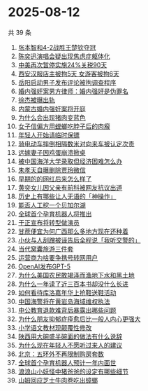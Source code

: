 # 2025-08-12

共 39 条

<!-- BEGIN ZHIHUSEARCH -->
<!-- 最后更新时间 Tue Aug 12 2025 21:33:12 GMT+0800 (China Standard Time) -->

1. [张本智和4-2战胜王楚钦夺冠](https://www.zhihu.com/search?q=%E5%BC%A0%E6%9C%AC%E6%99%BA%E5%92%8C4-2%E6%88%98%E8%83%9C%E7%8E%8B%E6%A5%9A%E9%92%A6%E5%A4%BA%E5%86%A0)
1. [陈奕迅演唱会疑出现焦虑症躯体化](https://www.zhihu.com/search?q=%E9%99%88%E5%A5%95%E8%BF%85%E6%BC%94%E5%94%B1%E4%BC%9A%E7%96%91%E5%87%BA%E7%8E%B0%E7%84%A6%E8%99%91%E7%97%87%E8%BA%AF%E4%BD%93%E5%8C%96)
1. [中美再次暂停实施24%关税90天](https://www.zhihu.com/search?q=%E4%B8%AD%E7%BE%8E%E5%86%8D%E6%AC%A1%E6%9A%82%E5%81%9C%E5%AE%9E%E6%96%BD24%25%E5%85%B3%E7%A8%8E90%E5%A4%A9)
1. [西安汉服店主被拘5天 女游客被拘6天](https://www.zhihu.com/search?q=%E8%A5%BF%E5%AE%89%E6%B1%89%E6%9C%8D%E5%BA%97%E4%B8%BB%E8%A2%AB%E6%8B%985%E5%A4%A9%20%E5%A5%B3%E6%B8%B8%E5%AE%A2%E8%A2%AB%E6%8B%986%E5%A4%A9)
1. [岳阳启动男子发布评论被拘调查程序](https://www.zhihu.com/search?q=%E5%B2%B3%E9%98%B3%E5%90%AF%E5%8A%A8%E7%94%B7%E5%AD%90%E5%8F%91%E5%B8%83%E8%AF%84%E8%AE%BA%E8%A2%AB%E6%8B%98%E8%B0%83%E6%9F%A5%E7%A8%8B%E5%BA%8F)
1. [婚内强奸案男方律师：婚内强奸是伪罪名](https://www.zhihu.com/search?q=%E5%A9%9A%E5%86%85%E5%BC%BA%E5%A5%B8%E6%A1%88%E7%94%B7%E6%96%B9%E5%BE%8B%E5%B8%88%EF%BC%9A%E5%A9%9A%E5%86%85%E5%BC%BA%E5%A5%B8%E6%98%AF%E4%BC%AA%E7%BD%AA%E5%90%8D)
1. [徐杰被曝出轨](https://www.zhihu.com/search?q=%E5%BE%90%E6%9D%B0%E8%A2%AB%E6%9B%9D%E5%87%BA%E8%BD%A8)
1. [内蒙古婚内强奸案将开庭](https://www.zhihu.com/search?q=%E5%86%85%E8%92%99%E5%8F%A4%E5%A9%9A%E5%86%85%E5%BC%BA%E5%A5%B8%E6%A1%88%E5%B0%86%E5%BC%80%E5%BA%AD)
1. [为什么会出现猪肉变蓝色](https://www.zhihu.com/search?q=%E4%B8%BA%E4%BB%80%E4%B9%88%E4%BC%9A%E5%87%BA%E7%8E%B0%E7%8C%AA%E8%82%89%E5%8F%98%E8%93%9D%E8%89%B2)
1. [女子信偏方用螳螂吃脖子后的肉瘊](https://www.zhihu.com/search?q=%E5%A5%B3%E5%AD%90%E4%BF%A1%E5%81%8F%E6%96%B9%E7%94%A8%E8%9E%B3%E8%9E%82%E5%90%83%E8%84%96%E5%AD%90%E5%90%8E%E7%9A%84%E8%82%89%E7%98%8A)
1. [年轻人开始请临时保镖](https://www.zhihu.com/search?q=%E5%B9%B4%E8%BD%BB%E4%BA%BA%E5%BC%80%E5%A7%8B%E8%AF%B7%E4%B8%B4%E6%97%B6%E4%BF%9D%E9%95%96)
1. [骑电动车摔倒相隔数米对向来车被认定次责](https://www.zhihu.com/search?q=%E9%AA%91%E7%94%B5%E5%8A%A8%E8%BD%A6%E6%91%94%E5%80%92%E7%9B%B8%E9%9A%94%E6%95%B0%E7%B1%B3%E5%AF%B9%E5%90%91%E6%9D%A5%E8%BD%A6%E8%A2%AB%E8%AE%A4%E5%AE%9A%E6%AC%A1%E8%B4%A3)
1. [远嫁妻子因鸡蛋崩溃掀桌](https://www.zhihu.com/search?q=%E8%BF%9C%E5%AB%81%E5%A6%BB%E5%AD%90%E5%9B%A0%E9%B8%A1%E8%9B%8B%E5%B4%A9%E6%BA%83%E6%8E%80%E6%A1%8C)
1. [被中国海洋大学录取但经济困难怎么办](https://www.zhihu.com/search?q=%E8%A2%AB%E4%B8%AD%E5%9B%BD%E6%B5%B7%E6%B4%8B%E5%A4%A7%E5%AD%A6%E5%BD%95%E5%8F%96%E4%BD%86%E7%BB%8F%E6%B5%8E%E5%9B%B0%E9%9A%BE%E6%80%8E%E4%B9%88%E5%8A%9E)
1. [朱孝天自曝删除贾玲微信](https://www.zhihu.com/search?q=%E6%9C%B1%E5%AD%9D%E5%A4%A9%E8%87%AA%E6%9B%9D%E5%88%A0%E9%99%A4%E8%B4%BE%E7%8E%B2%E5%BE%AE%E4%BF%A1)
1. [早期的的网红后来怎么样了](https://www.zhihu.com/search?q=%E6%97%A9%E6%9C%9F%E7%9A%84%E7%9A%84%E7%BD%91%E7%BA%A2%E5%90%8E%E6%9D%A5%E6%80%8E%E4%B9%88%E6%A0%B7%E4%BA%86)
1. [黄奕女儿因父亲有前科被网友抗议出道](https://www.zhihu.com/search?q=%E9%BB%84%E5%A5%95%E5%A5%B3%E5%84%BF%E5%9B%A0%E7%88%B6%E4%BA%B2%E6%9C%89%E5%89%8D%E7%A7%91%E8%A2%AB%E7%BD%91%E5%8F%8B%E6%8A%97%E8%AE%AE%E5%87%BA%E9%81%93)
1. [历史上有哪些让人无语的「神操作」](https://www.zhihu.com/search?q=%E5%8E%86%E5%8F%B2%E4%B8%8A%E6%9C%89%E5%93%AA%E4%BA%9B%E8%AE%A9%E4%BA%BA%E6%97%A0%E8%AF%AD%E7%9A%84%E3%80%8C%E7%A5%9E%E6%93%8D%E4%BD%9C%E3%80%8D)
1. [能否人工挖一个贝加尔湖](https://www.zhihu.com/search?q=%E8%83%BD%E5%90%A6%E4%BA%BA%E5%B7%A5%E6%8C%96%E4%B8%80%E4%B8%AA%E8%B4%9D%E5%8A%A0%E5%B0%94%E6%B9%96)
1. [全球首个孕育机器人将推出](https://www.zhihu.com/search?q=%E5%85%A8%E7%90%83%E9%A6%96%E4%B8%AA%E5%AD%95%E8%82%B2%E6%9C%BA%E5%99%A8%E4%BA%BA%E5%B0%86%E6%8E%A8%E5%87%BA)
1. [于正宣布将转型做演员](https://www.zhihu.com/search?q=%E4%BA%8E%E6%AD%A3%E5%AE%A3%E5%B8%83%E5%B0%86%E8%BD%AC%E5%9E%8B%E5%81%9A%E6%BC%94%E5%91%98)
1. [甘蔗便宜为何广西那么多地方现在还种着](https://www.zhihu.com/search?q=%E7%94%98%E8%94%97%E4%BE%BF%E5%AE%9C%E4%B8%BA%E4%BD%95%E5%B9%BF%E8%A5%BF%E9%82%A3%E4%B9%88%E5%A4%9A%E5%9C%B0%E6%96%B9%E7%8E%B0%E5%9C%A8%E8%BF%98%E7%A7%8D%E7%9D%80)
1. [小伙与人刮蹭被诬告后全程说「我听交警的」](https://www.zhihu.com/search?q=%E5%B0%8F%E4%BC%99%E4%B8%8E%E4%BA%BA%E5%88%AE%E8%B9%AD%E8%A2%AB%E8%AF%AC%E5%91%8A%E5%90%8E%E5%85%A8%E7%A8%8B%E8%AF%B4%E3%80%8C%E6%88%91%E5%90%AC%E4%BA%A4%E8%AD%A6%E7%9A%84%E3%80%8D)
1. [当代窝囊旅游三件套](https://www.zhihu.com/search?q=%E5%BD%93%E4%BB%A3%E7%AA%9D%E5%9B%8A%E6%97%85%E6%B8%B8%E4%B8%89%E4%BB%B6%E5%A5%97)
1. [运营商为啥要争携号转网用户](https://www.zhihu.com/search?q=%E8%BF%90%E8%90%A5%E5%95%86%E4%B8%BA%E5%95%A5%E8%A6%81%E4%BA%89%E6%90%BA%E5%8F%B7%E8%BD%AC%E7%BD%91%E7%94%A8%E6%88%B7)
1. [OpenAI发布GPT-5](https://www.zhihu.com/search?q=OpenAI%E5%8F%91%E5%B8%83GPT-5)
1. [为什么美国农民敢竭泽而渔地下水和黑土地](https://www.zhihu.com/search?q=%E4%B8%BA%E4%BB%80%E4%B9%88%E7%BE%8E%E5%9B%BD%E5%86%9C%E6%B0%91%E6%95%A2%E7%AB%AD%E6%B3%BD%E8%80%8C%E6%B8%94%E5%9C%B0%E4%B8%8B%E6%B0%B4%E5%92%8C%E9%BB%91%E5%9C%9F%E5%9C%B0)
1. [为什么一年读了近三百本书却没什么长进](https://www.zhihu.com/search?q=%E4%B8%BA%E4%BB%80%E4%B9%88%E4%B8%80%E5%B9%B4%E8%AF%BB%E4%BA%86%E8%BF%91%E4%B8%89%E7%99%BE%E6%9C%AC%E4%B9%A6%E5%8D%B4%E6%B2%A1%E4%BB%80%E4%B9%88%E9%95%BF%E8%BF%9B)
1. [如何看待库洛嘉年华上抢鞋送鞋活动](https://www.zhihu.com/search?q=%E5%A6%82%E4%BD%95%E7%9C%8B%E5%BE%85%E5%BA%93%E6%B4%9B%E5%98%89%E5%B9%B4%E5%8D%8E%E4%B8%8A%E6%8A%A2%E9%9E%8B%E9%80%81%E9%9E%8B%E6%B4%BB%E5%8A%A8)
1. [中国海警将在黄岩岛海域维权执法](https://www.zhihu.com/search?q=%E4%B8%AD%E5%9B%BD%E6%B5%B7%E8%AD%A6%E5%B0%86%E5%9C%A8%E9%BB%84%E5%B2%A9%E5%B2%9B%E6%B5%B7%E5%9F%9F%E7%BB%B4%E6%9D%83%E6%89%A7%E6%B3%95)
1. [中公教育退款难背后暴露出哪些问题](https://www.zhihu.com/search?q=%E4%B8%AD%E5%85%AC%E6%95%99%E8%82%B2%E9%80%80%E6%AC%BE%E9%9A%BE%E8%83%8C%E5%90%8E%E6%9A%B4%E9%9C%B2%E5%87%BA%E5%93%AA%E4%BA%9B%E9%97%AE%E9%A2%98)
1. [为什么朋友抑郁症痊愈后比一般人内心更强大](https://www.zhihu.com/search?q=%E4%B8%BA%E4%BB%80%E4%B9%88%E6%9C%8B%E5%8F%8B%E6%8A%91%E9%83%81%E7%97%87%E7%97%8A%E6%84%88%E5%90%8E%E6%AF%94%E4%B8%80%E8%88%AC%E4%BA%BA%E5%86%85%E5%BF%83%E6%9B%B4%E5%BC%BA%E5%A4%A7)
1. [小学语文教材现颠覆性修改](https://www.zhihu.com/search?q=%E5%B0%8F%E5%AD%A6%E8%AF%AD%E6%96%87%E6%95%99%E6%9D%90%E7%8E%B0%E9%A2%A0%E8%A6%86%E6%80%A7%E4%BF%AE%E6%94%B9)
1. [陕西用大碗盛半碗面的做法有什么说辞](https://www.zhihu.com/search?q=%E9%99%95%E8%A5%BF%E7%94%A8%E5%A4%A7%E7%A2%97%E7%9B%9B%E5%8D%8A%E7%A2%97%E9%9D%A2%E7%9A%84%E5%81%9A%E6%B3%95%E6%9C%89%E4%BB%80%E4%B9%88%E8%AF%B4%E8%BE%9E)
1. [为什么现在年轻人不愿听过来人的建议](https://www.zhihu.com/search?q=%E4%B8%BA%E4%BB%80%E4%B9%88%E7%8E%B0%E5%9C%A8%E5%B9%B4%E8%BD%BB%E4%BA%BA%E4%B8%8D%E6%84%BF%E5%90%AC%E8%BF%87%E6%9D%A5%E4%BA%BA%E7%9A%84%E5%BB%BA%E8%AE%AE)
1. [北京：五环外不再限制购房套数](https://www.zhihu.com/search?q=%E5%8C%97%E4%BA%AC%EF%BC%9A%E4%BA%94%E7%8E%AF%E5%A4%96%E4%B8%8D%E5%86%8D%E9%99%90%E5%88%B6%E8%B4%AD%E6%88%BF%E5%A5%97%E6%95%B0)
1. [全球首个孕育机器人预计一年内面世](https://www.zhihu.com/search?q=%E5%85%A8%E7%90%83%E9%A6%96%E4%B8%AA%E5%AD%95%E8%82%B2%E6%9C%BA%E5%99%A8%E4%BA%BA%E9%A2%84%E8%AE%A1%E4%B8%80%E5%B9%B4%E5%86%85%E9%9D%A2%E4%B8%96)
1. [浪浪山小妖怪中猪爸爸的设定有哪些细节](https://www.zhihu.com/search?q=%E6%B5%AA%E6%B5%AA%E5%B1%B1%E5%B0%8F%E5%A6%96%E6%80%AA%E4%B8%AD%E7%8C%AA%E7%88%B8%E7%88%B8%E7%9A%84%E8%AE%BE%E5%AE%9A%E6%9C%89%E5%93%AA%E4%BA%9B%E7%BB%86%E8%8A%82)
1. [山姆回应芝士牛肉卷吃出蟑螂](https://www.zhihu.com/search?q=%E5%B1%B1%E5%A7%86%E5%9B%9E%E5%BA%94%E8%8A%9D%E5%A3%AB%E7%89%9B%E8%82%89%E5%8D%B7%E5%90%83%E5%87%BA%E8%9F%91%E8%9E%82)

<!-- END ZHIHUSEARCH -->
